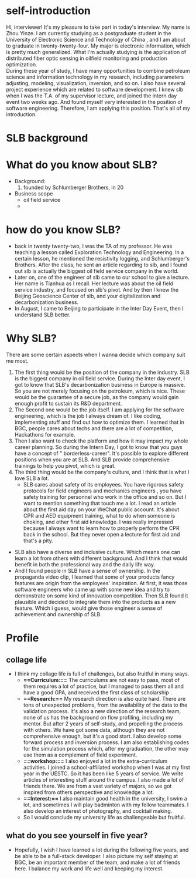 # self-introduction

Hi, interviewer! It's my pleasure to take part in today's interview.
My name is Zhou Yinze. I am currently studying as a postgraduate student in the University of Electronic Science and Technology of China , and I am about to graduate in twenty-twenty-four. 
My major is electronic information, which is pretty much generalized. What I'm actually studying is the application of distributed fiber optic sensing in oilfield monitoring and production optimization.   
During these year of study, I have many opportunities to combine petroleum science and information technology in my research, including parameters adjusting, modeling, visualization, inversion, and so on. I also have several project experience which are related to software development.
I knew slb when I was the T.A. of my supervisor lecture, and joined the intern day event two weeks ago. And found myself very interested in the position of software engineering. Therefore, I am applying this position.
That's all of my introduction.


# SLB background

# What do you know about SLB?
- Background:
  1. founded by Schlumberger Brothers, in 20
- Business scope
  - oil field service
  -
# how do you know SLB?
- back in twenty twenty-two, I was the TA of my professor. He was teaching a lesson called Exploration Technology and Engineering. In a certain lesson, he mentioned the resistivity logging, and Schlumberger's Brothers. After the class, he sent an article regarding to slb, and I found out slb is actually the biggest oil field service company in the world.
- Later on, one of the engineer of slb came to our school to give a lecture. Her name is Tianhua as I recall. Her lecture was about the oil field service industry, and focused on slb's pivot. And by then I knew the Beijing Geoscience Center of slb, and your digitalization and decarbonization business. 
- In August, I came to Beijing to participate in the Inter Day Event, then I understand SLB better. 
# Why SLB?
There are some certain aspects when I wanna decide which company suit me most.
1. The first thing would be the position of the company in the industry. SLB is the biggest company in oil field service. During the Inter day event, I got to know that SLB's decarbonization business in Europe is massive. So you are not merely focusing on the petroleum, which is nice. These would be the guarantee of a secure job, as the company would gain enough profit to sustain its R&D department. 
2. The Second one would be the job itself. I am applying for the software engineering, which is the job I always dream of. I like coding, implementing stuff and find out how to optimize them. I learned that in BGC, people cares about techs and there are a lot of competition, Hackathons for example. 
3. Then I also want to check the platform and how it may impact my whole career planning. So during the Intern Day, I got to know that you guys have a concept of " borderless-career". It's possible to explore different positions when you are at SLB. And SLB provide comprehensive trainings to help you pivot, which is great. 
4. The third thing would be the company's culture, and I think that is what I love SLB a lot. 
   - SLB cares about safety of its employees. You have rigorous safety protocols for field engineers and mechanics engineers , you have safety training for personnel who work in the office and so on. But I want to mention something that touch me a lot.  I read an article about the first aid day on your WeChat public account. It's about CPR and AED equipment training,  what to do when someone is choking, and other first aid knowledge. I was really impressed because I always want to learn how to properly perform the CPR back in the school. But they never open a lecture for first aid and that's a pity.
  - SLB also have a diverse and inclusive culture. Which means one can learn a lot from others with different background. And I think that would benefit in both the professional way and the daily life way. 
  - And I found people in SLB have a sense of ownership. In the propaganda video clip, I learned that some of your products fancy features are origin from the employees' inspiration. At first, it was those software engineers who came up with some new idea and try to demonstrate on some kind of innovation competition. Then SLB found it plausible and decided to integrate them into the products as a new feature. Which i guess, would give those engineer a sense of achievement and ownership of SLB.
# Profile

## collage life

- I think my collage life is full of challenges, but also fruitful in many ways.  
  - **==Curriculum:==** The curriculums are not easy to pass, most of them requires a lot of practice, but I managed to pass them all and have a good GPA, and received the first class of  scholarship .
  - **==Research:==** My research direction is also quite hard. There are tons of unexpected problems, from the availability of the data to the validation process.   It's also a new direction of the research team, none of us has the background on flow profiling, including my mentor. But after 2 years of self-study, and propelling the process with others. We have got some data, although they are not comprehensive enough, but it's a good start. I also develop some forward process and inversion process. I am also establishing codes for the simulation process which, after my graduation, the other may use them as a complement of field experiment.
  - **==workshop:==** I also enjoyed a lot in the extra-curriculum activities. I joined a school-affiliated workshop when I was at my first year in the UESTC. So it has been like 5 years of service. We write articles of interesting stuff around the campus. I also made a lot of friends there. We are from a vast variety of majors, so we got inspired from others perspective and knowledge a lot. 
  - **==Interest:==** I also maintain good health in the university, I swim a lot, and sometimes I will play badminton with my fellow teammates. I also develop an interest of photography, and cocktail making.
  - So I would conclude my university life as challengeable but fruitful.

## what do you see yourself in five year?

- Hopefully, I wish I have learned a lot during the following five years, and be able to be a full-stack developer. I also picture my self staying at BGC, be an important member of the team, and make a lot of friends here. I balance my work and life well and keeping my interest.
